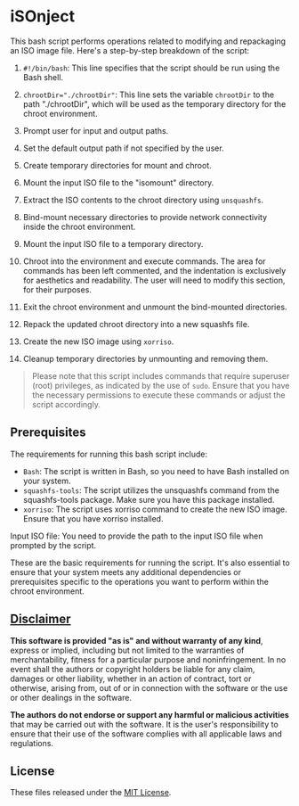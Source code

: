 # iSOnject
This bash script performs operations related to modifying and repackaging an ISO image file. Here's a step-by-step breakdown of the script:

1. `#!/bin/bash`: This line specifies that the script should be run using the Bash shell.

2. `chrootDir="./chrootDir"`: This line sets the variable `chrootDir` to the path "./chrootDir", which will be used as the temporary directory for the chroot environment.

3. Prompt user for input and output paths.

4. Set the default output path if not specified by the user.

5. Create temporary directories for mount and chroot.

6. Mount the input ISO file to the "isomount" directory.

7. Extract the ISO contents to the chroot directory using `unsquashfs`.

8. Bind-mount necessary directories to provide network connectivity inside the chroot environment.

9. Mount the input ISO file to a temporary directory.

10. Chroot into the environment and execute commands. The area for commands has been left commented, and the indentation is exclusively for aesthetics and readability. The user will need to modify this section, for their purposes.

11. Exit the chroot environment and unmount the bind-mounted directories.

12. Repack the updated chroot directory into a new squashfs file.

13. Create the new ISO image using `xorriso`.

14. Cleanup temporary directories by unmounting and removing them.

> Please note that this script includes commands that require superuser (root) privileges, as indicated by the use of `sudo`. Ensure that you have the necessary permissions to execute these commands or adjust the script accordingly.

## Prerequisites
The requirements for running this bash script include:
- `Bash`: The script is written in Bash, so you need to have Bash installed on your system.
- `squashfs-tools`: The script utilizes the unsquashfs command from the squashfs-tools package. Make sure you have this package installed.
- `xorriso`: The script uses xorriso command to create the new ISO image. Ensure that you have xorriso installed.

Input ISO file: You need to provide the path to the input ISO file when prompted by the script.

These are the basic requirements for running the script. It's also essential to ensure that your system meets any additional dependencies or prerequisites specific to the operations you want to perform within the chroot environment.

## [Disclaimer](DISCLAIMER)
**This software is provided "as is" and without warranty of any kind**, express or implied, including but not limited to the warranties of merchantability, fitness for a particular purpose and noninfringement. In no event shall the authors or copyright holders be liable for any claim, damages or other liability, whether in an action of contract, tort or otherwise, arising from, out of or in connection with the software or the use or other dealings in the software.

**The authors do not endorse or support any harmful or malicious activities** that may be carried out with the software. It is the user's responsibility to ensure that their use of the software complies with all applicable laws and regulations.

## License

These files released under the [MIT License](LICENSE).
